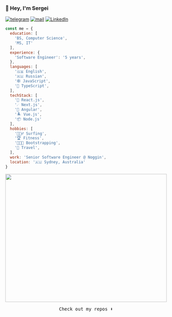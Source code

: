 ### 👋 Hey, I'm Sergei

[![telegram](https://img.shields.io/static/v1?style=flat-square&message=telegram&color=26A5E4&logo=Telegram&logoColor=FFFFFF&label=)](https://t.me/sergeynomad)
[![mail](https://img.shields.io/badge/gmail-c14438?style=flat-square&message=gmail&logo=Gmail&logoColor=white&link=mailto:ustinov.biz@gmail.com)](mailto:ustinov.biz@gmail.com)
[![Linkedln](https://img.shields.io/badge/linkedin-0077B5?style=flat-square&logo=linkedin&logoColor=white)](https://www.linkedin.com/in/sergustinov/)

```JavaScript
const me = {
  education: [
    'BS, Computer Science',
    'MS, IT'
  ],
  experience: {
    'Software Engineer': '5 years',
  },
  languages: [
    '🇬🇧 English',
    '🇷🇺 Russian',
    '🕸 JavaScript',
    '🤖 TypeScript',
  ],
  techStack: [
    '🚀 React.js',
    '☄️ Next.js',
    '🧧 Angular',
    '🏝️ Vue.js',
    '📦 Node.js'
  ],
  hobbies: [
    '🏄🏻‍♂️ Surfing',
    '🏆 Fitness',
    '👨🏻‍💻 Bootstrapping',
    '🧳 Travel',
  ],
  work: 'Senior Software Engineer @ Noggin',
  location: '🇦🇺 Sydney, Australia'
}
```

<div id="header" align="center">
  <img src="https://i.kym-cdn.com/photos/images/original/001/010/572/5e5.gif" width="100%" height="400px"/>
</div>

<p align="center">
<samp>Check out my repos ⬇️</samp>
</p>
